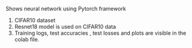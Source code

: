Shows neural network using Pytorch framework 

1. CIFAR10 dataset
2. Resnet18 model is used on CIFAR10 data
3. Training logs, test accuracies , test losses and plots are visible in the colab file.
